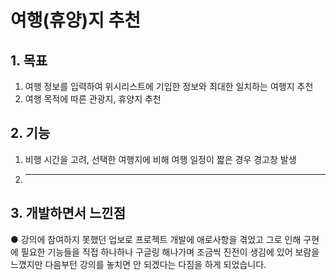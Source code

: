 # 여행(휴양)지 추천

## 1. 목표

  1. 여행 정보를 입력하여 위시리스트에 기입한 정보와 최대한 일치하는 여행지 추천
  2. 여행 목적에 따른 관광지, 휴양지 추천

## 2. 기능

  1. 비행 시간을 고려, 선택한 여행지에 비해 여행 일정이 짧은 경우 경고창 발생
  2. ---

## 3. 개발하면서 느낀점

  ● 강의에 참여하지 못했던 업보로 프로젝트 개발에 애로사항을 겪었고 그로 인해 구현에 필요한 기능들을
    직접 하나하나 구글링 해나가며 조금씩 진전이 생김에 있어 보람을 느꼈지만 다음부턴 강의를 놓치면 안 되겠다는 다짐을 하게 되었습니다.
